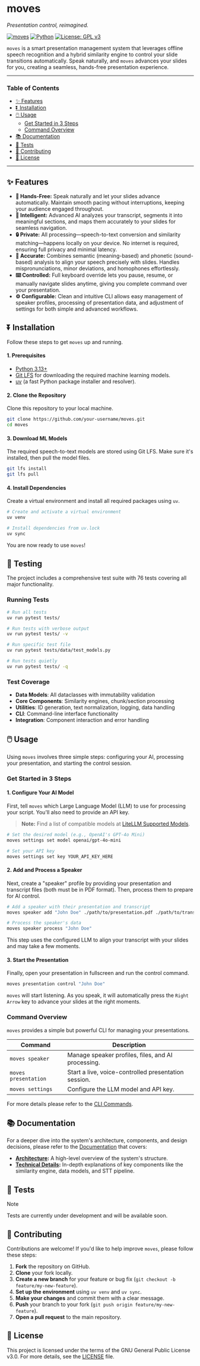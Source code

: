 # moves

_Presentation control, reimagined._

[![moves](https://img.shields.io/badge/moves-003399?style=flat-square&color=003399&logoColor=ffffff)](https://github.com/mdonmez/moves)
[![Python](https://img.shields.io/badge/python-3.13-3776ab?style=flat-square&logo=python&logoColor=white)](https://www.python.org/)
[![License: GPL v3](https://img.shields.io/badge/License-GPLv3-d32f2f?style=flat-square&logo=gnu&logoColor=white)](https://www.gnu.org/licenses/gpl-3.0)

`moves` is a smart presentation management system that leverages offline speech recognition and a hybrid similarity engine to control your slide transitions automatically. Speak naturally, and `moves` advances your slides for you, creating a seamless, hands-free presentation experience.

---

### Table of Contents

- [✨ Features](#-features)
- [⏬ Installation](#-installation)
- [🖱️ Usage](#-usage)
  - [Get Started in 3 Steps](#get-started-in-3-steps)
  - [Command Overview](#command-overview)
- [📚 Documentation](#-documentation)
- [🧪 Tests](#-tests)
- [🤝 Contributing](#-contributing)
- [📜 License](#-license)

---

## ✨ Features

- **🙌 Hands-Free:** Speak naturally and let your slides advance automatically. Maintain smooth pacing without interruptions, keeping your audience engaged throughout.
- **🧠 Intelligent:** Advanced AI analyzes your transcript, segments it into meaningful sections, and maps them accurately to your slides for seamless navigation.
- **🔒 Private:** All processing—speech-to-text conversion and similarity matching—happens locally on your device. No internet is required, ensuring full privacy and minimal latency.
- **🎯 Accurate:** Combines semantic (meaning-based) and phonetic (sound-based) analysis to align your speech precisely with slides. Handles mispronunciations, minor deviations, and homophones effortlessly.
- **⌨️ Controlled:** Full keyboard override lets you pause, resume, or manually navigate slides anytime, giving you complete command over your presentation.
- **⚙️ Configurable:** Clean and intuitive CLI allows easy management of speaker profiles, processing of presentation data, and adjustment of settings for both simple and advanced workflows.

## ⏬ Installation

Follow these steps to get `moves` up and running.

#### 1. Prerequisites

- [Python 3.13+](https://www.python.org/)
- [Git LFS](https://git-lfs.com/) for downloading the required machine learning models.
- [uv](https://github.com/astral-sh/uv) (a fast Python package installer and resolver).

#### 2. Clone the Repository

Clone this repository to your local machine.

```bash
git clone https://github.com/your-username/moves.git
cd moves
```

#### 3. Download ML Models

The required speech-to-text models are stored using Git LFS. Make sure it's installed, then pull the model files.

```bash
git lfs install
git lfs pull
```

#### 4. Install Dependencies

Create a virtual environment and install all required packages using `uv`.

```bash
# Create and activate a virtual environment
uv venv

# Install dependencies from uv.lock
uv sync
```

You are now ready to use `moves`!

## 🧪 Testing

The project includes a comprehensive test suite with 76 tests covering all major functionality.

### Running Tests

```bash
# Run all tests
uv run pytest tests/

# Run tests with verbose output
uv run pytest tests/ -v

# Run specific test file
uv run pytest tests/data/test_models.py

# Run tests quietly
uv run pytest tests/ -q
```

### Test Coverage

- **Data Models**: All dataclasses with immutability validation
- **Core Components**: Similarity engines, chunk/section processing
- **Utilities**: ID generation, text normalization, logging, data handling
- **CLI**: Command-line interface functionality
- **Integration**: Component interaction and error handling

## 🖱️ Usage

Using `moves` involves three simple steps: configuring your AI, processing your presentation, and starting the control session.

### Get Started in 3 Steps

#### 1. Configure Your AI Model

First, tell `moves` which Large Language Model (LLM) to use for processing your script. You'll also need to provide an API key.

> **Note:** Find a list of compatible models at [LiteLLM Supported Models](https://models.litellm.ai/).

```bash
# Set the desired model (e.g., OpenAI's GPT-4o Mini)
moves settings set model openai/gpt-4o-mini

# Set your API key
moves settings set key YOUR_API_KEY_HERE
```

#### 2. Add and Process a Speaker

Next, create a "speaker" profile by providing your presentation and transcript files (both must be in PDF format). Then, process them to prepare for AI control.

```bash
# Add a speaker with their presentation and transcript
moves speaker add "John Doe" ./path/to/presentation.pdf ./path/to/transcript.pdf

# Process the speaker's data
moves speaker process "John Doe"
```

This step uses the configured LLM to align your transcript with your slides and may take a few moments.

#### 3. Start the Presentation

Finally, open your presentation in fullscreen and run the control command.

```bash
moves presentation control "John Doe"
```

`moves` will start listening. As you speak, it will automatically press the `Right Arrow` key to advance your slides at the right moments.

### Command Overview

`moves` provides a simple but powerful CLI for managing your presentations.

| Command              | Description                                          |
| -------------------- | ---------------------------------------------------- |
| `moves speaker`      | Manage speaker profiles, files, and AI processing.   |
| `moves presentation` | Start a live, voice-controlled presentation session. |
| `moves settings`     | Configure the LLM model and API key.                 |

For more details please refer to the [CLI Commands](./docs/cli_commands.md).

## 📚 Documentation

For a deeper dive into the system's architecture, components, and design decisions, please refer to the [Documentation](./docs/README.md) that covers:

- **[Architecture](./docs/architecture.md):** A high-level overview of the system's structure.
- **[Technical Details](./docs/about/README.md):** In-depth explanations of key components like the similarity engine, data models, and STT pipeline.

## 🧪 Tests

> [!NOTE]  
> Tests are currently under development and will be available soon.

## 🤝 Contributing

Contributions are welcome! If you'd like to help improve `moves`, please follow these steps:

1.  **Fork** the repository on GitHub.
2.  **Clone** your fork locally.
3.  **Create a new branch** for your feature or bug fix (`git checkout -b feature/my-new-feature`).
4.  **Set up the environment** using `uv venv` and `uv sync`.
5.  **Make your changes** and commit them with a clear message.
6.  **Push** your branch to your fork (`git push origin feature/my-new-feature`).
7.  **Open a pull request** to the main repository.

## 📜 License

This project is licensed under the terms of the GNU General Public License v3.0. For more details, see the [LICENSE](./LICENSE) file.
